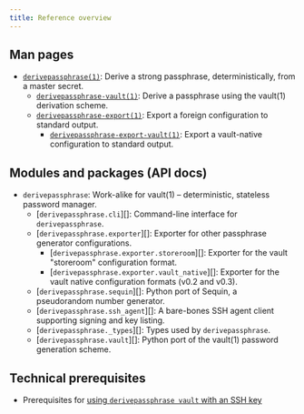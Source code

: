 ```yaml
---
title: Reference overview
---
```


## Man pages

* [`derivepassphrase(1)`][top_man]: Derive a strong passphrase, deterministically, from a master secret.
    * [`derivepassphrase-vault(1)`][top_man]: Derive a passphrase using the vault(1) derivation scheme.
    * [`derivepassphrase-export(1)`][export_man]: Export a foreign configuration to standard output.
        * [`derivepassphrase-export-vault(1)`][export_man]: Export a vault-native configuration to standard output.

## Modules and packages (API docs)

* `derivepassphrase`: Work-alike for vault(1) – deterministic, stateless password manager.
    * [`derivepassphrase.cli`][]: Command-line interface for `derivepassphrase`.
    * [`derivepassphrase.exporter`][]: Exporter for other passphrase generator configurations.
        * [`derivepassphrase.exporter.storeroom`][]: Exporter for the vault "storeroom" configuration format.
        * [`derivepassphrase.exporter.vault_native`][]: Exporter for the vault native configuration formats (v0.2 and v0.3).
    * [`derivepassphrase.sequin`][]: Python port of Sequin, a pseudorandom number generator.
    * [`derivepassphrase.ssh_agent`][]: A bare-bones SSH agent client supporting signing and key listing.
    * [`derivepassphrase._types`][]: Types used by `derivepassphrase`.
    * [`derivepassphrase.vault`][]: Python port of the vault(1) password generation scheme.

## Technical prerequisites

* Prerequisites for [using `derivepassphrase vault` with an SSH key][PREREQ_SSH_KEY]

  [top_man]: derivepassphrase.1.md
  [vault_man]: derivepassphrase-vault.1.md
  [export_man]: derivepassphrase-export.1.md
  [export_vault_man]: derivepassphrase-export-vault.1.md

  [PREREQ_SSH_KEY]: prerequisites-ssh-key.md
